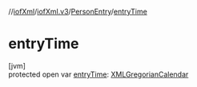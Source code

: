 //[iofXml](../../../index.md)/[iofXml.v3](../index.md)/[PersonEntry](index.md)/[entryTime](entry-time.md)

# entryTime

[jvm]\
protected open var [entryTime](entry-time.md): [XMLGregorianCalendar](https://docs.oracle.com/javase/8/docs/api/javax/xml/datatype/XMLGregorianCalendar.html)
